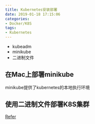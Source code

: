 ```yaml
---
title: Kubernetes安装部署
date: 2019-01-18 17:15:06
categories: 
- Docker/K8S
tags: 
- Kubernetes
---
```


- kubeadm
- minikube
- 二进制文件

## 在Mac上部署minikube

minikube提供了kubernetes的本地执行环境



## 使用二进制文件部署K8S集群

[Refer](https://github.com/opsnull/follow-me-install-kubernetes-cluster)
